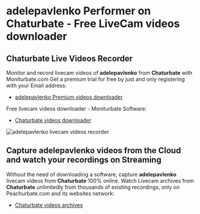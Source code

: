 # adelepavlenko Performer on Chaturbate - Free LiveCam videos downloader

## Chaturbate Live Videos Recorder

Monitor and record livecam videos of **adelepavlenko** from **Chaturbate** with Moniturbate.com
Get a premium trial for free by just and only registering with your Email address:
* [adelepavlenko Premium videos downloader](https://moniturbate.com/request-demo-licence-key.html)

Free livecam videos downloader - Moniturbate Software:
* [Chaturbate videos downloader](https://moniturbate.com/moniturbate-download-software.html)

![adelepavlenko livecam videos recorder](https://peachurnet.com/templates/moniturbate-software.png)


## Capture adelepavlenko videos from the Cloud and watch your recordings on Streaming

Without the need of downloading a software, capture **adelepavlenko** livecam videos from **Chaturbate** 100% online.
Watch Livecam archives from **Chaturbate** unlimitedly from thousands of existing recordings, only on Peachurbate.com and its websites network:
* [Chaturbate videos archives](https://peachurnet.com/)